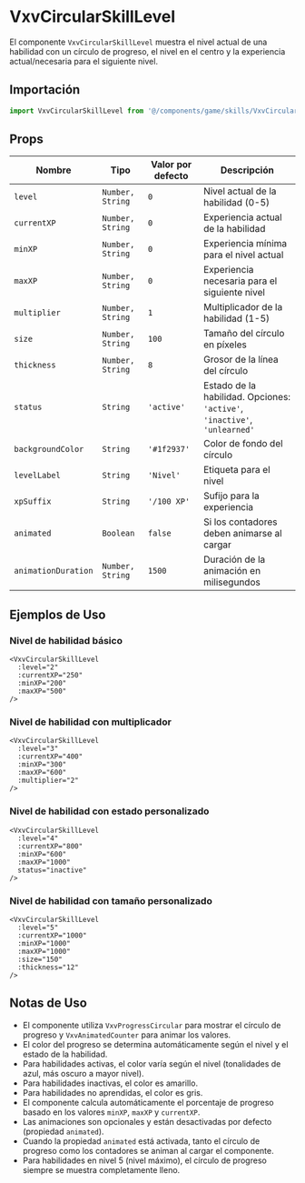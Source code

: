 # VxvCircularSkillLevel

El componente `VxvCircularSkillLevel` muestra el nivel actual de una habilidad con un círculo de progreso, el nivel en el centro y la experiencia actual/necesaria para el siguiente nivel.

## Importación

```javascript
import VxvCircularSkillLevel from '@/components/game/skills/VxvCircularSkillLevel.vue';
```

## Props

| Nombre | Tipo | Valor por defecto | Descripción |
|--------|------|------------------|-------------|
| `level` | `Number, String` | `0` | Nivel actual de la habilidad (0-5) |
| `currentXP` | `Number, String` | `0` | Experiencia actual de la habilidad |
| `minXP` | `Number, String` | `0` | Experiencia mínima para el nivel actual |
| `maxXP` | `Number, String` | `0` | Experiencia necesaria para el siguiente nivel |
| `multiplier` | `Number, String` | `1` | Multiplicador de la habilidad (1-5) |
| `size` | `Number, String` | `100` | Tamaño del círculo en píxeles |
| `thickness` | `Number, String` | `8` | Grosor de la línea del círculo |
| `status` | `String` | `'active'` | Estado de la habilidad. Opciones: `'active'`, `'inactive'`, `'unlearned'` |
| `backgroundColor` | `String` | `'#1f2937'` | Color de fondo del círculo |
| `levelLabel` | `String` | `'Nivel'` | Etiqueta para el nivel |
| `xpSuffix` | `String` | `'/100 XP'` | Sufijo para la experiencia |
| `animated` | `Boolean` | `false` | Si los contadores deben animarse al cargar |
| `animationDuration` | `Number, String` | `1500` | Duración de la animación en milisegundos |

## Ejemplos de Uso

### Nivel de habilidad básico

```vue
<VxvCircularSkillLevel
  :level="2"
  :currentXP="250"
  :minXP="200"
  :maxXP="500"
/>
```

### Nivel de habilidad con multiplicador

```vue
<VxvCircularSkillLevel
  :level="3"
  :currentXP="400"
  :minXP="300"
  :maxXP="600"
  :multiplier="2"
/>
```

### Nivel de habilidad con estado personalizado

```vue
<VxvCircularSkillLevel
  :level="4"
  :currentXP="800"
  :minXP="600"
  :maxXP="1000"
  status="inactive"
/>
```

### Nivel de habilidad con tamaño personalizado

```vue
<VxvCircularSkillLevel
  :level="5"
  :currentXP="1000"
  :minXP="1000"
  :maxXP="1000"
  :size="150"
  :thickness="12"
/>
```

## Notas de Uso

- El componente utiliza `VxvProgressCircular` para mostrar el círculo de progreso y `VxvAnimatedCounter` para animar los valores.
- El color del progreso se determina automáticamente según el nivel y el estado de la habilidad.
- Para habilidades activas, el color varía según el nivel (tonalidades de azul, más oscuro a mayor nivel).
- Para habilidades inactivas, el color es amarillo.
- Para habilidades no aprendidas, el color es gris.
- El componente calcula automáticamente el porcentaje de progreso basado en los valores `minXP`, `maxXP` y `currentXP`.
- Las animaciones son opcionales y están desactivadas por defecto (propiedad `animated`).
- Cuando la propiedad `animated` está activada, tanto el círculo de progreso como los contadores se animan al cargar el componente.
- Para habilidades en nivel 5 (nivel máximo), el círculo de progreso siempre se muestra completamente lleno.
